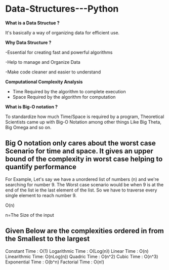 # Data-Structures---Python

**What is a Data Structue ?**

It's basically a way of organizing data for efficient use.

**Why Data Structure ?**

-Essential for creating fast and powerful algorithms

-Help to manage and Organize Data

-Make code cleaner and easier to understand

 **Computational Complexity Analysis**

- Time Required by the algorithm to complete execution
- Space Required by the algorithm for computation

**What is Big-O notation ?**

To standardize how much Time/Space is required by a program, Theoretical Scientists came up with Big-O Notation among other things Like Big Theta, Big Omega and so on.

## Big O notation only cares about the worst case Scenario for time and space. It gives an upper bound of the complexity in worst case helping to quantify performance

For Example, Let's say we have a unordered list of numbers (n) and we're searching for number 9. The Worst case scenario would be when 9 is at the end of the list ie the last element of the list. So we have to traverse every single element to reach number 9. 

O(n)

n=The Size of the input

## Given Below are the complexities ordered in from the Smallest to the largest

Constant Time    : O(1)
Logarithmic Time : O(Log(n))
Linear Time      : O(n)
Linearithmic Time: O(nLog(n))
Quadric Time     : O(n^2)
Cubic Time       : O(n^3)
Exponential Time : O(b^n)
Factorial Time   : O(n!)








